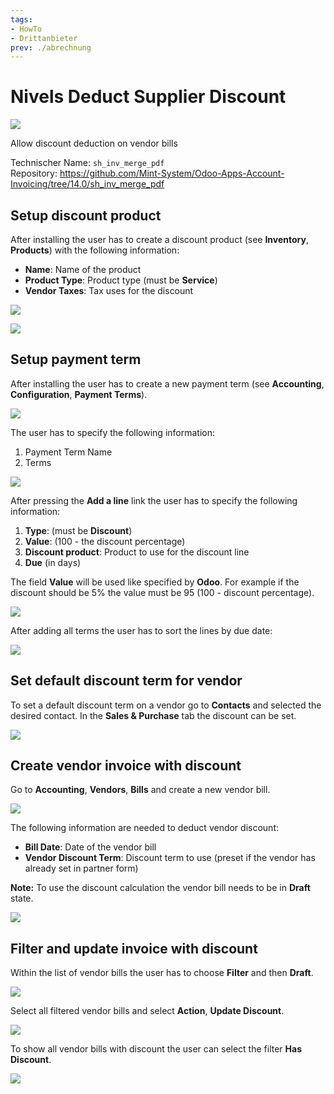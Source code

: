 ```yaml
---
tags:
- HowTo
- Drittanbieter
prev: ./abrechnung
---
```

# Nivels Deduct Supplier Discount

![](assets/icon.png)

Allow discount deduction on vendor bills

Technischer Name: `sh_inv_merge_pdf`\
Repository: <https://github.com/Mint-System/Odoo-Apps-Account-Invoicing/tree/14.0/sh_inv_merge_pdf>

## Setup discount product

After installing the user has to create a discount product (see **Inventory**, **Products**) with the following information:

- **Name**: Name of the product
- **Product Type**: Product type (must be **Service**)
- **Vendor Taxes**: Tax uses for the discount

![](assets/Nivels%20Deduct%20Supplier%20Discount%20Product.png)

![](assets/Nivels%20Deduct%20Supplier%20Discount%20Product%20Tax.png)

## Setup payment term

After installing the user has to create a new payment term (see **Accounting**, **Configuration**, **Payment Terms**).

![](assets/Nivels%20Deduct%20Supplier%20Discount%20Term.png)

The user has to specify the following information:

1. Payment Term Name
2. Terms

![](assets/Nivels%20Deduct%20Supplier%20Discount%20Term%20Name.png)

After pressing the **Add a line** link the user has to specify the following information:

1.  **Type**: (must be **Discount**)
2.  **Value**: (100 - the discount percentage)
3.  **Discount product**: Product to use for the discount line
4.  **Due** (in days)

The field **Value** will be used like specified by **Odoo**. For example if the discount should be 5% the value must be 95 (100 - discount percentage).

![](assets/Nivels%20Deduct%20Supplier%20Discount%20Term%20Definition.png)

After adding all terms the user has to sort the lines by due date:

![](assets/Nivels%20Deduct%20Supplier%20Discount%20Due%20Dates.png)

## Set default discount term for vendor

To set a default discount term on a vendor go to **Contacts** and selected the desired contact. In the **Sales & Purchase** tab the discount can be set.

![](assets/Nivels%20Deduct%20Supplier%20Discount%20Partner%20Term.png)

## Create vendor invoice with discount

Go to **Accounting**, **Vendors**, **Bills** and create a new vendor bill.

![](assets/Nivels%20Deduct%20Supplier%20Discount%20Create%20Invoice.png)

The following information are needed to deduct vendor discount:

- **Bill Date**: Date of the vendor bill
- **Vendor Discount Term**: Discount term to use (preset if the vendor has already set in partner form)

**Note:** To use the discount calculation the vendor bill needs to be in **Draft** state.

![](assets/Nivels%20Deduct%20Supplier%20Discount%20Draft%20Invoice.png)

## Filter and update invoice with discount

Within the list of vendor bills the user has to choose **Filter** and then **Draft**.

![](assets/Nivels%20Deduct%20Supplier%20Discount%20Filter%20Draft.png)

Select all filtered vendor bills and select **Action**, **Update Discount**.

![](assets/Nivels%20Deduct%20Supplier%20Discount%20Update%20Discount.png)

To show all vendor bills with discount the user can select the filter **Has Discount**.

![](assets/Nivels%20Deduct%20Supplier%20Discount%20Filter%20Has%20Discount.png)